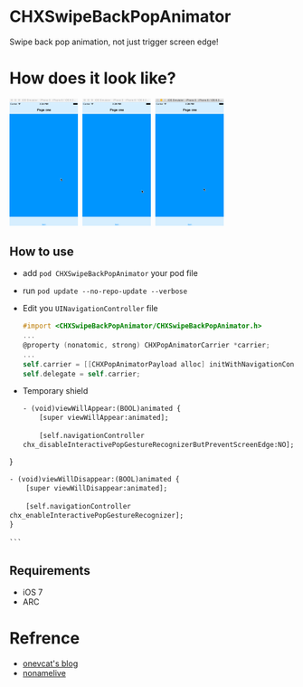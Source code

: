 # CHXSwipeBackPopAnimator
Swipe back pop animation, not just trigger screen edge!

# How does it look like?

<p align="left">
	<img src="./images/1.gif" width=24%">&nbsp;
	<img src="./images/2.gif" width=24%">&nbsp;
	<img src="./images/3.gif" width=24%">&nbsp;
</p>


## How to use

- add `pod CHXSwipeBackPopAnimator` your pod file
- run `pod update --no-repo-update --verbose`
- Edit you `UINavigationController` file
	
	```Objective-c
	#import <CHXSwipeBackPopAnimator/CHXSwipeBackPopAnimator.h>
	...
	@property (nonatomic, strong) CHXPopAnimatorCarrier *carrier;
	...
	self.carrier = [[CHXPopAnimatorPayload alloc] initWithNavigationController:self];
    self.delegate = self.carrier;
	```
	
- Temporary	shield

	```
	- (void)viewWillAppear:(BOOL)animated {
	    [super viewWillAppear:animated];
    
    	[self.navigationController chx_disableInteractivePopGestureRecognizerButPreventScreenEdge:NO];
}

	- (void)viewWillDisappear:(BOOL)animated {
	    [super viewWillDisappear:animated];
	    
	    [self.navigationController chx_enableInteractivePopGestureRecognizer];
	}

	```

## Requirements

- iOS 7
- ARC

# Refrence
	
- [onevcat's blog](http://onevcat.com/2013/10/vc-transition-in-ios7/)
- [nonamelive](https://github.com/nonamelive/SloppySwiper/blob/master/Classes/SSWAnimator.m#L67)
